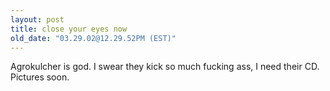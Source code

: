 ```yaml
---
layout: post
title: close your eyes now
old_date: "03.29.02@12.29.52PM (EST)"
---
```


Agrokulcher is god. I swear they kick so much fucking ass, I need their CD.
Pictures soon.
